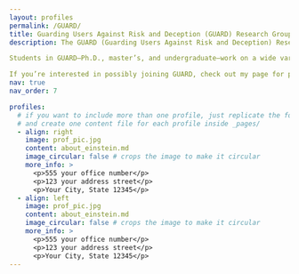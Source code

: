 ```yaml
---
layout: profiles
permalink: /GUARD/
title: Guarding Users Against Risk and Deception (GUARD) Research Group
description: The GUARD (Guarding Users Against Risk and Deception) Research Group at Purdue University studies the human side of cybersecurity, with a focus on social cybersecurity—how people interact, influence, and sometimes deceive each other online. Our projects range from investigating online child safety and fraud, to understanding vigilante justice, to creating better ways to teach and learn about cybersecurity.

Students in GUARD—Ph.D., master’s, and undergraduate—work on a wide variety of projects about people and their use of technology. Some dig into persuasion and manipulation tactics used in cybercrime, while others create and deliver training for law enforcement or run hands-on workshops for teens.

If you’re interested in possibly joining GUARD, check out my page for prospective students—we’re always looking for curious, motivated people who want to explore how humans shape (and are shaped by) the digital world.
nav: true
nav_order: 7

profiles:
  # if you want to include more than one profile, just replicate the following block
  # and create one content file for each profile inside _pages/
  - align: right
    image: prof_pic.jpg
    content: about_einstein.md
    image_circular: false # crops the image to make it circular
    more_info: >
      <p>555 your office number</p>
      <p>123 your address street</p>
      <p>Your City, State 12345</p>
  - align: left
    image: prof_pic.jpg
    content: about_einstein.md
    image_circular: false # crops the image to make it circular
    more_info: >
      <p>555 your office number</p>
      <p>123 your address street</p>
      <p>Your City, State 12345</p>
---
```

